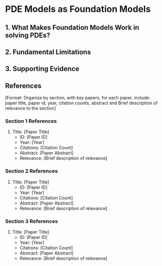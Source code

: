 # PDE Models as Foundation Models

## 1. What Makes Foundation Models Work in solving PDEs?

## 2. Fundamental Limitations

## 3. Supporting Evidence

## References

[Format: Organize by section, with key papers, for each paper, include: paper title, paper id, year, citation counts, abstract and Brief description of relevance to the section]

### Section 1 References

1. Title: [Paper Title]
   - ID: [Paper ID]
   - Year: [Year]
   - Citations: [Citation Count]
   - Abstract: [Paper Abstract]
   - Relevance: [Brief description of relevance]

### Section 2 References

1. Title: [Paper Title]
   - ID: [Paper ID]
   - Year: [Year]
   - Citations: [Citation Count]
   - Abstract: [Paper Abstract]
   - Relevance: [Brief description of relevance]

### Section 3 References

1. Title: [Paper Title]
   - ID: [Paper ID]
   - Year: [Year]
   - Citations: [Citation Count]
   - Abstract: [Paper Abstract]
   - Relevance: [Brief description of relevance]

